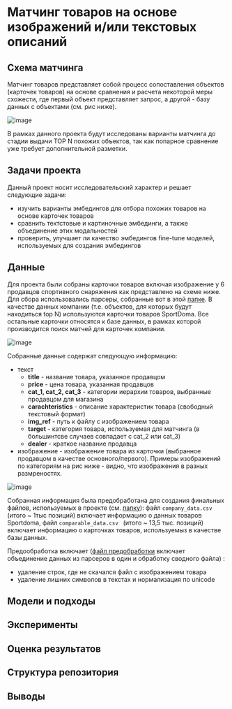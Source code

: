 # Матчинг товаров на основе изображений и/или текстовых описаний

## Схема матчинга
Матчинг товаров представляет собой процесс сопоставления объектов (карточек товаров) на основе сравнения и расчета некоторой меры схожести, где первый объект представляет запрос, а другой - базу данных с объектами (см. рис ниже).

![image](https://github.com/user-attachments/assets/c7002f41-b044-4c4c-b24d-1e946b238032)

В рамках данного проекта будут исследованы варианты матчинга до стадии выдачи TOP N похожих объектов, так как попарное сравнение уже требует дополнительной разметки.

## Задачи проекта
Данный проект носит исследовательский характер и решает следующие задачи:
- изучить варианты эмбедингов для отбора похожих товаров на основе карточек товаров
- сравнить тектстовые и картиночные эмбединги, а также объединение этих модальностей
- проверить, улучшает ли качество эмбедингов fine-tune моделей, используемых для создания эмбедингов

## Данные
Для проекта были собраны карточки товаров включая изображение у 6 продавцов спортивного снаряжения как представлено на схеме ниже. Для сбора использовались парсеры, собранные вот в этой [папке](https://github.com/shakhovak/CV_OTUS_course/tree/master/Fin_project/parcers). В качестве данных компании (т.е. объектов, для которых будут находиться top N) используются карточки товаров SportDoma. Все остальные карточки относятся к базе данных, в рамках которой производится поиск матчей для карточек компании.

![image](https://github.com/user-attachments/assets/997640bc-0c19-4a1c-b418-67f41eea99f6)

Собранные данные содержат следующую информацию:

- текст
   - **title** - название товара, указанное продавцом
   - **price** - цена товара, указанная продавцов
   - **cat_1, cat_2, cat_3** - категории иерархии товаров, выбранные продавцом для магазина
   - **carachteristics** - описание характеристик товара (свободный текстовый формат)
   - **img_ref** - путь к файлу с изображением товара
   - **target** - категория товара, используемая для матчинга (в большинтсве случаев совпадает с  cat_2 или cat_3)
   - **dealer** - краткое название продавца
- изображение - изображение товара из карточки (выбранное продавцом в качестве основного/первого). Примеры изображений по категориям на рис ниже - видно, что изображения в разных размреностях.

![image](https://github.com/user-attachments/assets/3241469d-4107-4be8-b8cb-429bfbfe7efb)

Собранная информация была предобработана для создания финальных файлов, используемых в проекте (см. [папку](https://github.com/shakhovak/CV_OTUS_course/tree/master/Fin_project/data)): файл ```company_data.csv ``` (итого ~ 1тыс позиций) включает информацию о данных товаров Sportdoma, файл ```comparable_data.csv ``` (итого ~ 13,5 тыс. позиций) включает информацию о карточках товаров, используемыз в качестве базы данных.

Предообработка включает ([файл предобработки](https://github.com/shakhovak/CV_OTUS_course/blob/master/Fin_project/data/data_analysis_fin.ipynb) включает объединение данных из парсеров в один и обработку сводного файла) :
- удаление строк, где не скачался файл с изображением товара
- удаление лишних символов в текстах и нормализация по unicode



## Модели и подходы

## Эксперименты

## Оценка результатов

## Структура репозитория

## Выводы

